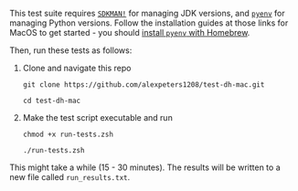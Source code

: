 This test suite requires [`SDKMAN!`](https://sdkman.io/install) for managing JDK versions, and [`pyenv`](https://github.com/pyenv/pyenv) for managing Python versions. Follow the installation guides at those links for MacOS to get started - you should [install `pyenv` with Homebrew](https://github.com/pyenv/pyenv?tab=readme-ov-file#homebrew-in-macos).


Then, run these tests as follows:

1. Clone and navigate this repo
   
   `git clone https://github.com/alexpeters1208/test-dh-mac.git`

   `cd test-dh-mac`

2. Make the test script executable and run

   `chmod +x run-tests.zsh`

   `./run-tests.zsh`

This might take a while (15 - 30 minutes). The results will be written to a new file called `run_results.txt`.
